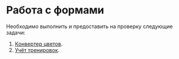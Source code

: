 Работа с формами
===

Необходимо выполнить и предоставить на проверку следующие задачи:

1. [Конвертер цветов](hexToRgb).
2. [Учёт тренировок](steps_control).




